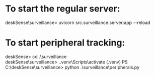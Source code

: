 # To start the regular server:

deskSense\surveillance> uvicorn src.surveillance.server:app --reload

# To start peripheral tracking:

deskSense> cd .\surveillance\
deskSense\surveillance> .\.venv\Scripts\activate
(.venv) PS C:\deskSense\surveillance> python .\surveillance\peripherals.py
